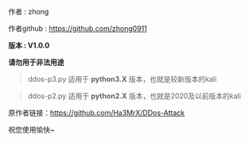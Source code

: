 作者            : zhong

作者github : https://github.com/zhong0911


**版本            : V1.0.0**

**请勿用于非法用途**

> ddos-p3.py 适用于 **python3.X** 版本，也就是较新版本的kali

> ddos-p2.py 适用于 **python2.X** 版本，也就是2020及以前版本的kali

原作者链接：https://github.com/Ha3MrX/DDos-Attack

祝您使用愉快~

